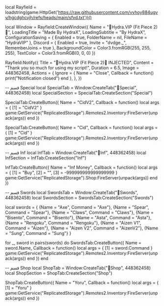 local Rayfield = loadstring(game:HttpGet('https://raw.githubusercontent.com/vvhoy884ugvv/hgcdghcvjh/refs/heads/main/sfvd.txt'))() 

local Window = Rayfield:CreateWindow({
   Name = "🐉Hydra.VIP (Fit Piece 2)🐉",
   LoadingTitle = "Made By HydraX",
   LoadingSubtitle = "By HydraX",
   ConfigurationSaving = {
      Enabled = true,
      FolderName = nil,
      FileName = "HydraVIP"
   },
   Discord = {
      Enabled = true,
      Invite = "dvdge._",
      RememberJoins = true
   },
   BackgroundColor = Color3.fromRGB(255, 255, 255),
   TextColor = Color3.fromRGB(0, 0, 0)
})

Rayfield:Notify({
   Title = "🐉Hydra.VIP (Fit Piece 2)🐉 INJECTED",
   Content = "Thank you so much for using my script!",
   Duration = 6.5,
   Image = 448362458,
   Actions = {
      Ignore = {
         Name = "Close",
         Callback = function()
         print("Notification closed")
      end
   },
},
})

-- قسم Special
local SpecialTab = Window:CreateTab("🐉Special", 448362458)
local SpecialSection = SpecialTab:CreateSection("Special")

SpecialTab:CreateButton({
   Name = "CidV2",
   Callback = function()
      local args = {
         [1] = "CidV2"
      }
      game:GetService("ReplicatedStorage").Remotes2.Inventory:FireServer(unpack(args))
   end
})

SpecialTab:CreateButton({
   Name = "Cid",
   Callback = function()
      local args = {
         [1] = "Cid"
      }
      game:GetService("ReplicatedStorage").Remotes2.Inventory:FireServer(unpack(args))
   end
})

-- قسم Inf
local InfTab = Window:CreateTab("🐉Inf", 448362458)
local InfSection = InfTab:CreateSection("Inf")

InfTab:CreateButton({
   Name = "Inf Money",
   Callback = function()
      local args = {
         [1] = "Buy",
         [2] = "",
         [3] = -999999999999999999
      }
      game:GetService("ReplicatedStorage").Shop:FireServer(unpack(args))
   end
})

-- قسم Swords
local SwordsTab = Window:CreateTab("🐉Swords", 448362458)
local SwordsSection = SwordsTab:CreateSection("Swords")

local swords = {
   {Name = "Axe", Command = "Axe"},
   {Name = "Spear", Command = "Spear"},
   {Name = "Claws", Command = "Claws"},
   {Name = "Bisento", Command = "Bisento"},
   {Name = "Asta", Command = "Asta"},
   {Name = "Rengoku", Command = "Rengoku"},
   {Name = "Aizen V1", Command = "Aizen"},
   {Name = "Aizen V2", Command = "AizenV2"},
   {Name = "Sung", Command = "Sung"}
}

for _, sword in pairs(swords) do
   SwordsTab:CreateButton({
      Name = sword.Name,
      Callback = function()
         local args = {
            [1] = sword.Command
         }
         game:GetService("ReplicatedStorage").Remotes2.Inventory:FireServer(unpack(args))
      end
   })
end

-- قسم Shop
local ShopTab = Window:CreateTab("🐉Shop", 448362458)
local ShopSection = ShopTab:CreateSection("Shop")

ShopTab:CreateButton({
   Name = "Yoru",
   Callback = function()
      local args = {
         [1] = "Yoru"
      }
      game:GetService("ReplicatedStorage").Remotes2.Inventory:FireServer(unpack(args))
   end
})
